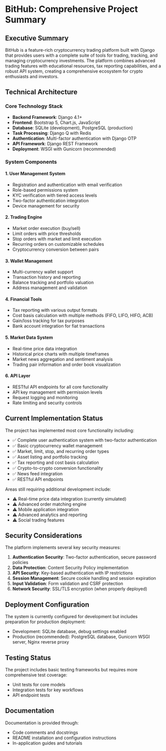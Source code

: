 # BitHub: Comprehensive Project Summary

## Executive Summary

BitHub is a feature-rich cryptocurrency trading platform built with Django that provides users with a complete suite of tools for trading, tracking, and managing cryptocurrency investments. The platform combines advanced trading features with educational resources, tax reporting capabilities, and a robust API system, creating a comprehensive ecosystem for crypto enthusiasts and investors.

## Technical Architecture

### Core Technology Stack
- **Backend Framework**: Django 4.1+
- **Frontend**: Bootstrap 5, Chart.js, JavaScript
- **Database**: SQLite (development), PostgreSQL (production)
- **Task Processing**: Django Q with Redis
- **Authentication**: Multi-factor authentication with Django OTP
- **API Framework**: Django REST Framework
- **Deployment**: WSGI with Gunicorn (recommended)

### System Components

#### 1. User Management System
- Registration and authentication with email verification
- Role-based permissions system
- KYC verification with tiered access levels
- Two-factor authentication integration
- Device management for security

#### 2. Trading Engine
- Market order execution (buy/sell)
- Limit orders with price thresholds
- Stop orders with market and limit execution
- Recurring orders on customizable schedules
- Cryptocurrency conversion between pairs

#### 3. Wallet Management
- Multi-currency wallet support
- Transaction history and reporting
- Balance tracking and portfolio valuation
- Address management and validation

#### 4. Financial Tools
- Tax reporting with various output formats
- Cost basis calculation with multiple methods (FIFO, LIFO, HIFO, ACB)
- Gain/loss tracking for tax purposes
- Bank account integration for fiat transactions

#### 5. Market Data System
- Real-time price data integration
- Historical price charts with multiple timeframes
- Market news aggregation and sentiment analysis
- Trading pair information and order book visualization

#### 6. API Layer
- RESTful API endpoints for all core functionality
- API key management with permission levels
- Request logging and monitoring
- Rate limiting and security controls

## Current Implementation Status

The project has implemented most core functionality including:

- ✅ Complete user authentication system with two-factor authentication
- ✅ Basic cryptocurrency wallet management
- ✅ Market, limit, stop, and recurring order types
- ✅ Asset listing and portfolio tracking
- ✅ Tax reporting and cost basis calculation
- ✅ Crypto-to-crypto conversion functionality
- ✅ News feed integration
- ✅ RESTful API endpoints

Areas still requiring additional development include:

- ⚠️ Real-time price data integration (currently simulated)
- ⚠️ Advanced order matching engine
- ⚠️ Mobile application integration
- ⚠️ Advanced analytics and reporting
- ⚠️ Social trading features

## Security Considerations

The platform implements several key security measures:

1. **Authentication Security**: Two-factor authentication, secure password policies
2. **Data Protection**: Content Security Policy implementation
3. **API Security**: Key-based authentication with IP restrictions
4. **Session Management**: Secure cookie handling and session expiration
5. **Input Validation**: Form validation and CSRF protection
6. **Network Security**: SSL/TLS encryption (when properly deployed)

## Deployment Configuration

The system is currently configured for development but includes preparation for production deployment:

- Development: SQLite database, debug settings enabled
- Production (recommended): PostgreSQL database, Gunicorn WSGI server, Nginx reverse proxy

## Testing Status

The project includes basic testing frameworks but requires more comprehensive test coverage:

- Unit tests for core models
- Integration tests for key workflows
- API endpoint tests

## Documentation

Documentation is provided through:

- Code comments and docstrings
- README installation and configuration instructions
- In-application guides and tutorials
